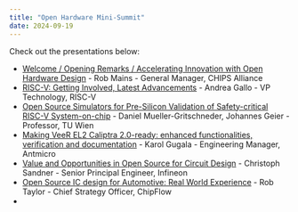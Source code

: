 ```yaml
---
title: "Open Hardware Mini-Summit"
date: 2024-09-19
---
```


Check out the presentations below:

- [Welcome / Opening Remarks / Accelerating Innovation with Open Hardware Design](./presentations/2024-osseu/CHIPS-Alliance-Introduction-2024.pdf) - Rob Mains - General Manager, CHIPS Alliance
- [RISC-V: Getting Involved, Latest Advancements](./presentations/2024-osseu/RISC-V-opportunity-and-innovation.pdf) - Andrea Gallo - VP Technology, RISC-V
- [Open Source Simulators for Pre-Silicon Validation of Safety-critical RISC-V System-on-chip](./presentations/2024-osseu/ETISS-PerfMod-Seal5-FI_OSS3public.pdf) - Daniel Mueller-Gritschneder, Johannes Geier - Professor, TU Wien
- [Making VeeR EL2 Caliptra 2.0-ready: enhanced functionalities, verification and documentation](./presentations/2024-osseu/OSSVienna2024-New-open-source-IP-tools-and-verification-flows-for-Caliptra-2_0.pdf) - Karol Gugala - Engineering Manager, Antmicro
- [Value and Opportunities in Open Source for Circuit Design](./presentations/2024-osseu/Sandner-LF-Chips-workshop-vienna%202024-final.pdf) - Christoph Sandner - Senior Principal Engineer, Infineon
- [Open Source IC design for Automotive: Real World Experience](./presentations/2024-osseu/Open-Source-IC-design-for-Automotive.pdf) - Rob Taylor - Chief Strategy Officer, ChipFlow
- 